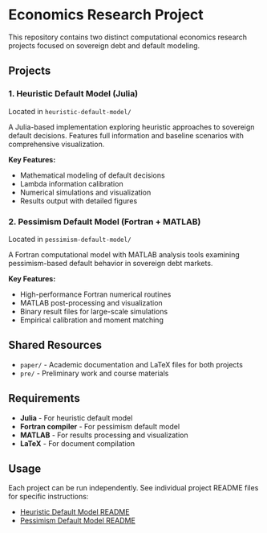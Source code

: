 # Economics Research Project

This repository contains two distinct computational economics research projects focused on sovereign debt and default modeling.

## Projects

### 1. Heuristic Default Model (Julia)
Located in `heuristic-default-model/`

A Julia-based implementation exploring heuristic approaches to sovereign default decisions. Features full information and baseline scenarios with comprehensive visualization.

**Key Features:**
- Mathematical modeling of default decisions
- Lambda information calibration
- Numerical simulations and visualization
- Results output with detailed figures

### 2. Pessimism Default Model (Fortran + MATLAB)
Located in `pessimism-default-model/`

A Fortran computational model with MATLAB analysis tools examining pessimism-based default behavior in sovereign debt markets.

**Key Features:**
- High-performance Fortran numerical routines
- MATLAB post-processing and visualization
- Binary result files for large-scale simulations
- Empirical calibration and moment matching

## Shared Resources

- `paper/` - Academic documentation and LaTeX files for both projects
- `pre/` - Preliminary work and course materials

## Requirements

- **Julia** - For heuristic default model
- **Fortran compiler** - For pessimism default model
- **MATLAB** - For results processing and visualization
- **LaTeX** - For document compilation

## Usage

Each project can be run independently. See individual project README files for specific instructions:
- [Heuristic Default Model README](heuristic-default-model/README.md)
- [Pessimism Default Model README](pessimism-default-model/README.md)